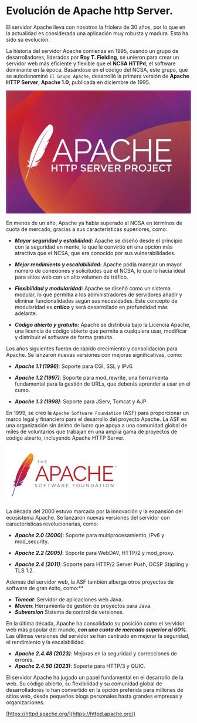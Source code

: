 # Evolución de Apache http Server.

El servidor Apache lleva con nosotros la friolera de 30 años, por lo que en la actualidad es considerada una aplicación muy robusta y madura. Esta ha sido su evolución.

La historia del servidor Apache comienza en 1995, cuando un grupo de desarrolladores, liderados por **Roy T. Fielding**, se unieron para crear un servidor web más eficiente y flexible que el **NCSA HTTPd**, el software dominante en la época. Basándose en el código del NCSA, este grupo, que se autodenominó `El Grupo Apache`, desarrolló la primera versión de **Apache HTTP Server**, **Apache 1.0**, publicada en diciembre de 1995.

![Logo Apache](../img/10/202403211248.png)

En menos de un año, Apache ya había superado al NCSA en términos de cuota de mercado, gracias a sus características superiores, como:

* ***Mayor seguridad y estabilidad:*** Apache se diseñó desde el principio con la seguridad en mente, lo que le convirtió en una opción más atractiva que el NCSA, que era conocido por sus vulnerabilidades.

* ***Mejor rendimiento y escalabilidad:*** Apache podía manejar un mayor número de conexiones y solicitudes que el NCSA, lo que lo hacía ideal para sitios web con un alto volumen de tráfico.

* ***Flexibilidad y modularidad:*** Apache se diseñó como un sistema modular, lo que permitía a los administradores de servidores añadir y eliminar funcionalidades según sus necesidades. Este concepto de modularidad es ***crítico*** y será desarrollado en profundidad más adelante.

* ***Código abierto y gratuito:*** Apache se distribuía bajo la Licencia Apache, una licencia de código abierto que permite a cualquiera usar, modificar y distribuir el software de forma gratuita.

Los años siguientes fueron de rápido crecimiento y consolidación para Apache. Se lanzaron nuevas versiones con mejoras significativas, como:

* ***Apache 1.1 (1996)***: Soporte para CGI, SSL y IPv6.

* ***Apache 1.2 (1997)***: Soporte para mod_rewrite, una herramienta fundamental para la gestión de URLs, que deberás aprender a usar en el curso.
* ***Apache 1.3 (1998)***: Soporte para JServ, Tomcat y AJP.

En 1999, se creó la `Apache Software Foundation` (ASF) para proporcionar un marco legal y financiero para el desarrollo del proyecto Apache. La ASF es una organización sin ánimo de lucro que apoya a una comunidad global de miles de voluntarios que trabajan en una amplia gama de proyectos de código abierto, incluyendo Apache HTTP Server.

![Logo  ASF](../img/10/202403211255.jpg)


La década del 2000 estuvo marcada por la innovación y la expansión del ecosistema Apache. Se lanzaron nuevas versiones del servidor con características revolucionarias, como:

* ***Apache 2.0 (2000)***: Soporte para multiprocesamiento, IPv6 y mod_security.

* ***Apache 2.2 (2005)***: Soporte para WebDAV, HTTP/2 y mod_proxy.

* ***Apache 2.4 (2011)***: Soporte para HTTP/2 Server Push, OCSP Stapling y TLS 1.2.

Además del servidor web, la ASF también alberga otros proyectos de software de gran éxito, como:**

* ***Tomcat***: Servidor de aplicaciones web Java.
* ***Maven***: Herramienta de gestión de proyectos para Java.
* ***Subversion*** Sistema de control de versiones.

En la última década, Apache ha consolidado su posición como el servidor web más popular del mundo, ***con una cuota de mercado superior al 60%***. Las últimas versiones del servidor se han centrado en mejorar la seguridad, el rendimiento y la escalabilidad.

* ***Apache 2.4.48 (2023)***: Mejoras en la seguridad y correcciones de errores.
* ***Apache 2.4.50 (2023)***: Soporte para HTTP/3 y QUIC.

El servidor Apache ha jugado un papel fundamental en el desarrollo de la web. Su código abierto, su flexibilidad y su comunidad global de desarrolladores lo han convertido en la opción preferida para millones de sitios web, desde pequeños blogs personales hasta grandes empresas y organizaciones.

[https://httpd.apache.org/](https://httpd.apache.org/)








